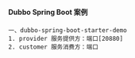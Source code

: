 #### Dubbo Spring Boot 案例
```
一、dubbo-spring-boot-starter-demo
1. provider 服务提供方：端口[20880]
2. customer 服务消费方：端口
```